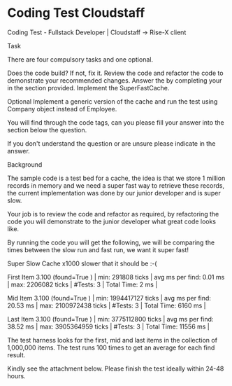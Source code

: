 # Coding Test Cloudstaff
Coding Test - Fullstack Developer | Cloudstaff -> Rise-X client

Task

There are four compulsory tasks and one optional.

Does the code build? If not, fix it.
Review the code and refactor the code to demonstrate your recommended changes.
Answer the <question> by completing your <answer> in the section provided.
Implement the SuperFastCache.

Optional
Implement a generic version of the cache and run the test using Company object instead of Employee.


You will find through the code <question> tags, can you please fill your answer into the <answer> section below the question.

If you don't understand the question or are unsure please indicate in the answer.

Background

The sample code is a test bed for a cache, the idea is that we store 1 million records in memory and we need a super fast way to retrieve these records, the current implementation was done by our junior developer and is super slow.

Your job is to review the code and refactor as required, by refactoring the code you will demonstrate to the junior developer what great code looks like.

By running the code you will get the following, we will be comparing the times between the slow run and fast run, we want it super fast!

Super Slow Cache x1000 slower that it should be :-(

 

First Item  3.100  (found=True ) | min:      291808 ticks | avg ms per find:      0.01 ms | max:     2206082 ticks | #Tests:   3 | Total Time:       2 ms |

Mid Item    3.100  (found=True ) | min:  1994417127 ticks | avg ms per find:     20.53 ms | max:  2100972438 ticks | #Tests:   3 | Total Time:    6160 ms |

Last Item   3.100  (found=True ) | min:  3775112800 ticks | avg ms per find:     38.52 ms | max:  3905364959 ticks | #Tests:   3 | Total Time:   11556 ms |


The test harness looks for the first, mid and last items in the collection of 1,000,000 items. The test runs 100 times to get an average for each find result.

Kindly see the attachment below. Please finish the test ideally within 24-48 hours.
